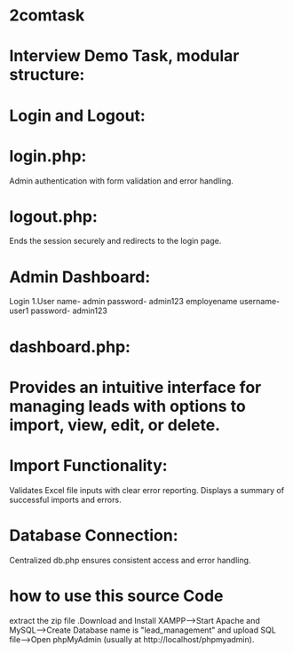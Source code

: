# 2comtask
# Interview Demo Task, modular structure:

# Login and Logout:

# login.php: 
Admin authentication with form validation and error handling.
# logout.php: 
Ends the session securely and redirects to the login page.
# Admin Dashboard:
Login 1.User name- admin
                       password- admin123
                       employename username- user1
                        password- admin123

# dashboard.php:
# Provides an intuitive interface for managing leads with options to import, view, edit, or delete.
# Import Functionality:
Validates Excel file inputs with clear error reporting.
Displays a summary of successful imports and errors.
# Database Connection:
Centralized db.php ensures consistent access and error handling.
# how to use this source Code 
extract the zip file .Download and Install XAMPP-->Start Apache and MySQL-->Create Database name is "lead_management" and upload SQL file-->Open phpMyAdmin (usually at http://localhost/phpmyadmin).

